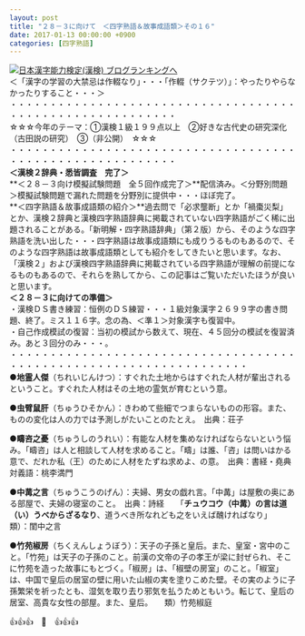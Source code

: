 ```yaml
---
layout: post
title: "２８－３に向けて　＜四字熟語＆故事成語類＞その１６"
date: 2017-01-13 00:00:00 +0900
categories: [四字熟語]
---
```


[![](/syuusyuu9701/assets/images/２８－３に向けて-＜四字熟語＆故事成語類＞その１６-br_c_3028_1.gif)](http://blog.with2.net/link.php?1659096:3028 "日本漢字能力検定(漢検) ブログランキングへ")[日本漢字能力検定(漢検) ブログランキングへ](http://blog.with2.net/link.php?1659096:3028)  
＜「漢字の学習の大禁忌は作輟なり」・・・「作輟（サクテツ）」：やったりやらなかったりすること・・・＞  
・・・・・・・・・・・・・・・・・・・・・・・・・・・・・・・・・・・・・・・・・・・・・・・・・・・・・・・・・  
☆☆☆今年のテーマ：①漢検１級１９９点以上　②好きな古代史の研究深化（古田説の研究）　③（非公開）　☆☆☆　　  
・・・・・・・・・・・・・・・・・・・・・・・・・・・・・・・・・・・・・・・・・・・・・・・・・・・・・・・・・  
**＜漢検２辞典・悉皆調査　完了＞**  
**＜２８－３向け模擬試験問題　全５回作成完了＞**配信済み。＜分野別問題＞模擬試験問題で漏れた問題を分野別に提供中・・・ほぼ完了。  
**＜四字熟語＆故事成語類の紹介＞**過去問で「必求壟断」とか「禍棗災梨」とか、漢検２辞典と漢検四字熟語辞典に掲載されていない四字熟語がごく稀に出題されることがある。「新明解・四字熟語辞典」（第２版）から、そのような四字熟語を洗い出した・・・四字熟語は故事成語類にも成りうるものもあるので、そのような四字熟語は故事成語類としても紹介をしてきたいと思います。なお、「漢検２」および漢検四字熟語辞典に掲載されている四字熟語が理解の前提になるものもあるので、それらを熟してから、この記事はご覧いただいたほうが良いと思います。  
**＜２８－３に向けての準備＞**  
・漢検ＤＳ書き練習：恒例のＤＳ練習・・・１級対象漢字２６９９字の書き問題、終了。ミス１１６字。念の為、＜準１＞対象漢字も復習中。  
・自己作成模試の復習：当初の模試から数えて、現在、４５回分の模試を復習済み。あと３回分のみ・・・。  
・・・・・・・・・・・・・・・・・・・・・・・・・・・・・・・・・・・・・・・・・・・・・・・・・・・・・・・・・・・・・・・・・・  
●**地霊人傑**（ちれいじんけつ）：すぐれた土地からはすぐれた人材が輩出されるということ。すぐれた人材はその土地の霊気が育むという意。  
  
●**虫臂鼠肝**（ちゅうひそかん）：きわめて些細でつまらないものの形容。また、ものの変化は人の力では予測しがたいことのたとえ。　出典：荘子  
  
●**疇咨之憂**（ちゅうしのうれい）：有能な人材を集めなければならないという悩み。「疇咨」は人と相談して人材を求めること。「疇」は誰、「咨」は問いはかる意で、だれか私（王）のために人材をたずね求めよ、の意。　出典：書経・堯典　　対義語：桃李満門  
  
●**中冓之言**（ちゅうこうのげん）：夫婦、男女の戯れ言。「中冓」は屋敷の奥にある部屋で、夫婦の寝室のこと。　出典：詩経　　「**チュウコウ（中冓）の言は道（い）うべからざるなり**、道うべき所なれども之をいえば醜ければなり」　　類）：閨中之言  
  
●**竹苑椒房**（ちくえんしょうぼう）：天子の子孫と皇后。また、皇室・宮中のこと。「竹苑」は天子の子孫のこと。前漢の文帝の子の孝王が梁に封ぜられ、そこに竹苑を造った故事にもとづく。「椒房」は、「椒壁の房室」のこと。「椒室」は、中国で皇后の居室の壁に用いた山椒の実を塗りこめた壁。その実のように子孫繁栄を祈ったとも、湿気を取り去り邪気を払うためともいう。転じて、皇后の居室、高貴な女性の部屋。また、皇后。　　類）竹苑椒庭  
  
👍👍👍　🐔　👍👍👍  
　  
